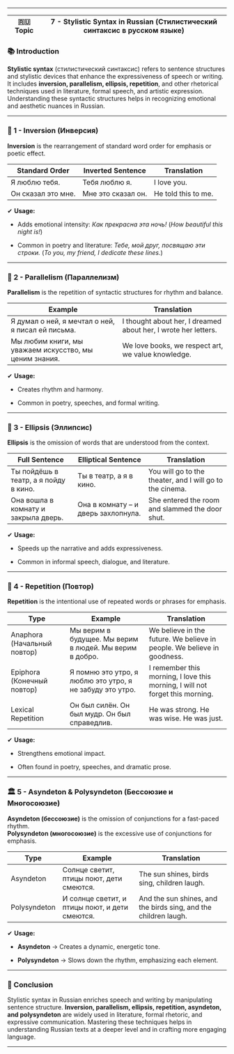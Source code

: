 
---

|🇷🇺 Topic|7 - Stylistic Syntax in Russian (Стилистический синтаксис в русском языке)|
|---|---|

### 📚 Introduction

**Stylistic syntax** (стилистический синтаксис) refers to sentence structures and stylistic devices that enhance the expressiveness of speech or writing. It includes **inversion, parallelism, ellipsis, repetition**, and other rhetorical techniques used in literature, formal speech, and artistic expression. Understanding these syntactic structures helps in recognizing emotional and aesthetic nuances in Russian.

---

### 🔑 1 - Inversion (Инверсия)

**Inversion** is the rearrangement of standard word order for emphasis or poetic effect.

|Standard Order|Inverted Sentence|Translation|
|---|---|---|
|Я люблю тебя.|Тебя люблю я.|I love you.|
|Он сказал это мне.|Мне это сказал он.|He told this to me.|

✔ **Usage:**

- Adds emotional intensity: _Как прекрасна эта ночь!_ (_How beautiful this night is!_)
    
- Common in poetry and literature: _Тебе, мой друг, посвящаю эти строки._ (_To you, my friend, I dedicate these lines._)
    

---

### 🧪 2 - Parallelism (Параллелизм)

**Parallelism** is the repetition of syntactic structures for rhythm and balance.

|Example|Translation|
|---|---|
|Я думал о ней, я мечтал о ней, я писал ей письма.|I thought about her, I dreamed about her, I wrote her letters.|
|Мы любим книги, мы уважаем искусство, мы ценим знания.|We love books, we respect art, we value knowledge.|

✔ **Usage:**

- Creates rhythm and harmony.
    
- Common in poetry, speeches, and formal writing.
    

---

### 🔗 3 - Ellipsis (Эллипсис)

**Ellipsis** is the omission of words that are understood from the context.

|Full Sentence|Elliptical Sentence|Translation|
|---|---|---|
|Ты пойдёшь в театр, а я пойду в кино.|Ты в театр, а я в кино.|You will go to the theater, and I will go to the cinema.|
|Она вошла в комнату и закрыла дверь.|Она в комнату – и дверь захлопнула.|She entered the room and slammed the door shut.|

✔ **Usage:**

- Speeds up the narrative and adds expressiveness.
    
- Common in informal speech, dialogue, and literature.
    

---

### 🧠 4 - Repetition (Повтор)

**Repetition** is the intentional use of repeated words or phrases for emphasis.

|Type|Example|Translation|
|---|---|---|
|Anaphora (Начальный повтор)|Мы верим в будущее. Мы верим в людей. Мы верим в добро.|We believe in the future. We believe in people. We believe in goodness.|
|Epiphora (Конечный повтор)|Я помню это утро, я люблю это утро, я не забуду это утро.|I remember this morning, I love this morning, I will not forget this morning.|
|Lexical Repetition|Он был силён. Он был мудр. Он был справедлив.|He was strong. He was wise. He was just.|

✔ **Usage:**

- Strengthens emotional impact.
    
- Often found in poetry, speeches, and dramatic prose.
    

---

### 🏛️ 5 - Asyndeton & Polysyndeton (Бессоюзие и Многосоюзие)

**Asyndeton (бессоюзие)** is the omission of conjunctions for a fast-paced rhythm.  
**Polysyndeton (многосоюзие)** is the excessive use of conjunctions for emphasis.

|Type|Example|Translation|
|---|---|---|
|Asyndeton|Солнце светит, птицы поют, дети смеются.|The sun shines, birds sing, children laugh.|
|Polysyndeton|И солнце светит, и птицы поют, и дети смеются.|And the sun shines, and the birds sing, and the children laugh.|

✔ **Usage:**

- **Asyndeton** → Creates a dynamic, energetic tone.
    
- **Polysyndeton** → Slows down the rhythm, emphasizing each element.
    

---

### 🎯 Conclusion

Stylistic syntax in Russian enriches speech and writing by manipulating sentence structure. **Inversion, parallelism, ellipsis, repetition, asyndeton, and polysyndeton** are widely used in literature, formal rhetoric, and expressive communication. Mastering these techniques helps in understanding Russian texts at a deeper level and in crafting more engaging language.

---
